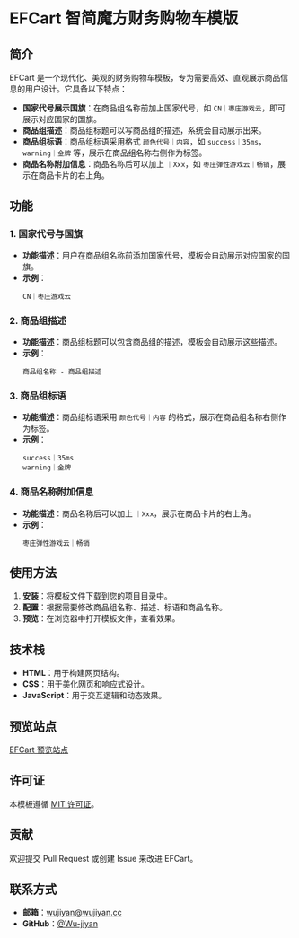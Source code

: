 # EFCart 智简魔方财务购物车模版

## 简介

EFCart 是一个现代化、美观的财务购物车模板，专为需要高效、直观展示商品信息的用户设计。它具备以下特点：

- **国家代号展示国旗**：在商品组名称前加上国家代号，如 `CN｜枣庄游戏云`，即可展示对应国家的国旗。
- **商品组描述**：商品组标题可以写商品组的描述，系统会自动展示出来。
- **商品组标语**：商品组标语采用格式 `颜色代号｜内容`，如 `success｜35ms`，`warning｜金牌` 等，展示在商品组名称右侧作为标签。
- **商品名称附加信息**：商品名称后可以加上 `｜Xxx`，如 `枣庄弹性游戏云｜畅销`，展示在商品卡片的右上角。

## 功能

### 1. 国家代号与国旗

- **功能描述**：用户在商品组名称前添加国家代号，模板会自动展示对应国家的国旗。
- **示例**：
  ```
  CN｜枣庄游戏云
  ```

### 2. 商品组描述

- **功能描述**：商品组标题可以包含商品组的描述，模板会自动展示这些描述。
- **示例**：
  ```
  商品组名称 - 商品组描述
  ```

### 3. 商品组标语

- **功能描述**：商品组标语采用 `颜色代号｜内容` 的格式，展示在商品组名称右侧作为标签。
- **示例**：
  ```
  success｜35ms
  warning｜金牌
  ```

### 4. 商品名称附加信息

- **功能描述**：商品名称后可以加上 `｜Xxx`，展示在商品卡片的右上角。
- **示例**：
  ```
  枣庄弹性游戏云｜畅销
  ```

## 使用方法

1. **安装**：将模板文件下载到您的项目目录中。
2. **配置**：根据需要修改商品组名称、描述、标语和商品名称。
3. **预览**：在浏览器中打开模板文件，查看效果。

## 技术栈

- **HTML**：用于构建网页结构。
- **CSS**：用于美化网页和响应式设计。
- **JavaScript**：用于交互逻辑和动态效果。

## 预览站点

[EFCart 预览站点](https://cloud.idcef.com/cart)

## 许可证

本模板遵循 [MIT 许可证](https://opensource.org/licenses/MIT)。

## 贡献

欢迎提交 Pull Request 或创建 Issue 来改进 EFCart。

## 联系方式

- **邮箱**：[wujiyan@wujiyan.cc](mailto:wujiyan@wujiyan.cc)
- **GitHub**：[@Wu-jiyan](https://github.com/Wu-jiyan)
